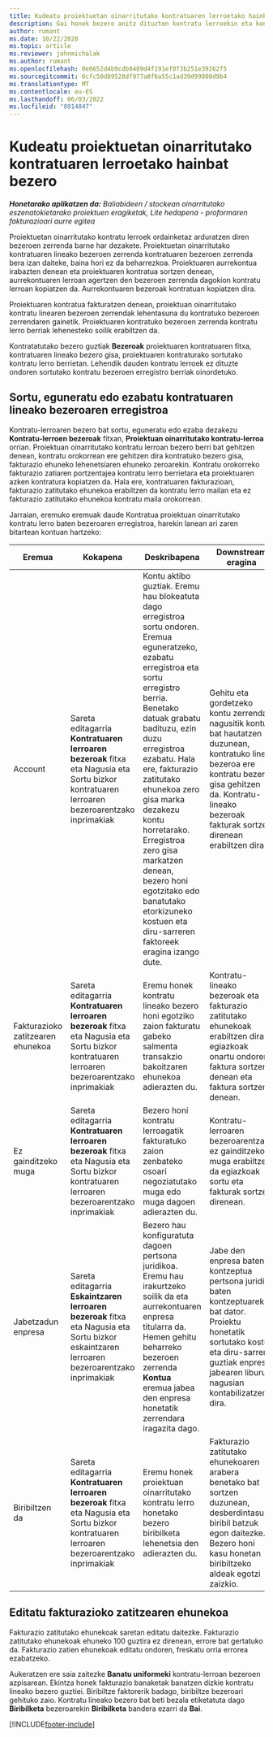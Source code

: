 ```yaml
---
title: Kudeatu proiektuetan oinarritutako kontratuaren lerroetako hainbat bezero
description: Gai honek bezero anitz dituzten kontratu lerroekin eta kontratuekin lan egiteari buruzko informazioa eskaintzen du.
author: rumant
ms.date: 10/22/2020
ms.topic: article
ms.reviewer: johnmichalak
ms.author: rumant
ms.openlocfilehash: 0e0652d4b9cdb0489d4f191ef0f3b251e39262f5
ms.sourcegitcommit: 6cfc50d89528df977a8f6a55c1ad39d99800d9b4
ms.translationtype: MT
ms.contentlocale: eu-ES
ms.lasthandoff: 06/03/2022
ms.locfileid: "8914847"
---
```

# <a name="manage-multiple-customers-on-project-based-contract-lines"></a>Kudeatu proiektuetan oinarritutako kontratuaren lerroetako hainbat bezero

_**Honetarako aplikatzen da:** Baliabideen / stockean oinarritutako eszenatokietarako proiektuen eragiketak, Lite hedapena - proformaren fakturazioari aurre egitea_

Proiektuetan oinarritutako kontratu lerroek ordainketaz arduratzen diren bezeroen zerrenda barne har dezakete. Proiektuetan oinarritutako kontratuaren lineako bezeroen zerrenda kontratuaren bezeroen zerrenda bera izan daiteke, baina hori ez da beharrezkoa. Proiektuaren aurrekontua irabazten denean eta proiektuaren kontratua sortzen denean, aurrekontuaren lerroan agertzen den bezeroen zerrenda dagokion kontratu lerroan kopiatzen da. Aurrekontuaren bezeroak kontratuan kopiatzen dira.

Proiektuaren kontratua fakturatzen denean, proiektuan oinarritutako kontratu linearen bezeroen zerrendak lehentasuna du kontratuko bezeroen zerrendaren gainetik. Proiektuaren kontratuko bezeroen zerrenda kontratu lerro berriak lehenesteko soilik erabiltzen da.

Kontratatutako bezero guztiak **Bezeroak** proiektuaren kontratuaren fitxa, kontratuaren lineako bezero gisa, proiektuaren kontraturako sortutako kontratu lerro berrietan. Lehendik dauden kontratu lerroek ez dituzte ondoren sortutako kontratu bezeroen erregistro berriak oinordetuko.

## <a name="create-update-or-delete-a-contract-line-customer-record"></a>Sortu, eguneratu edo ezabatu kontratuaren lineako bezeroaren erregistroa

Kontratu-lerroaren bezero bat sortu, eguneratu edo ezaba dezakezu **Kontratu-lerroen bezeroak** fitxan, **Proiektuan oinarritutako kontratu-lerroa** orrian. Proiektuan oinarritutako kontratu lerroan bezero berri bat gehitzen denean, kontratu orokorrean ere gehitzen dira kontratuko bezero gisa, fakturazio ehuneko lehenetsiaren ehuneko zeroarekin. Kontratu orokorreko fakturazio zatiaren portzentajea kontratu lerro berrietara eta proiektuaren azken kontratura kopiatzen da. Hala ere, kontratuaren fakturazioan, fakturazio zatitutako ehunekoa erabiltzen da kontratu lerro mailan eta ez fakturazio zatitutako ehunekoa kontratu maila orokorrean. 

Jarraian, eremuko eremuak daude Kontratua proiektuan oinarritutako kontratu lerro baten bezeroaren erregistroa, harekin lanean ari zaren bitartean kontuan hartzeko:

| Eremua | Kokapena | Deskribapena | Downstream eragina |
| --- | --- | --- | --- |
| Account | Sareta editagarria **Kontratuaren lerroaren bezeroak** fitxa eta Nagusia eta Sortu bizkor kontratuaren lerroaren bezeroarentzako inprimakiak | Kontu aktibo guztiak. Eremu hau blokeatuta dago erregistroa sortu ondoren. Eremua eguneratzeko, ezabatu erregistroa eta sortu erregistro berria. Benetako datuak grabatu badituzu, ezin duzu erregistroa ezabatu. Hala ere, fakturazio zatitutako ehunekoa zero gisa marka dezakezu kontu horretarako. Erregistroa zero gisa markatzen denean, bezero honi egotzitako edo banatutako etorkizuneko kostuen eta diru-sarreren faktoreek eragina izango dute. | Gehitu eta gordetzeko kontu zerrenda nagusitik kontu bat hautatzen duzunean, kontratuko linea bezeroa ere kontratu bezero gisa gehitzen da. Kontratu-lineako bezeroak fakturak sortzen direnean erabiltzen dira. |
| Fakturazioko zatitzearen ehunekoa | Sareta editagarria **Kontratuaren lerroaren bezeroak** fitxa eta Nagusia eta Sortu bizkor kontratuaren lerroaren bezeroarentzako inprimakiak | Eremu honek kontratu lineako bezero honi egotziko zaion fakturatu gabeko salmenta transakzio bakoitzaren ehunekoa adierazten du. | Kontratu-lineako bezeroak eta fakturazio zatitutako ehunekoak erabiltzen dira egiazkoak onartu ondoren faktura sortzen denean eta faktura sortzen denean. |
| Ez gainditzeko muga | Sareta editagarria **Kontratuaren lerroaren bezeroak** fitxa eta Nagusia eta Sortu bizkor kontratuaren lerroaren bezeroarentzako inprimakiak | Bezero honi kontratu lerroagatik fakturatuko zaion zenbateko osoari negoziatutako muga edo muga dagoen adierazten du. | Kontratu-lerroaren bezeroarentzako ez gainditzeko muga erabiltzen da egiazkoak sortu eta fakturak sortzen direnean. |
| Jabetzadun enpresa | Sareta editagarria **Eskaintzaren lerroaren bezeroak** fitxa eta Nagusia eta Sortu bizkor eskaintzaren lerroaren bezeroarentzako inprimakiak | Bezero hau konfiguratuta dagoen pertsona juridikoa. Eremu hau irakurtzeko soilik da eta aurrekontuaren enpresa titularra da. Hemen gehitu beharreko bezeroen zerrenda **Kontua** eremua jabea den enpresa honetatik zerrendara iragazita dago. | Jabe den enpresa baten kontzeptua pertsona juridiko baten kontzeptuarekin bat dator. Proiektu honetatik sortutako kostu eta diru-sarrera guztiak enpresa jabearen liburu nagusian kontabilizatzen dira. |
| Biribiltzen da | Sareta editagarria **Kontratuaren lerroaren bezeroak** fitxa eta Nagusia eta Sortu bizkor kontratuaren lerroaren bezeroarentzako inprimakiak | Eremu honek proiektuan oinarritutako kontratu lerro honetako bezero biribilketa lehenetsia den adierazten du. | Fakturazio zatitutako ehunekoaren arabera benetako bat sortzen duzunean, desberdintasun biribil batzuk egon daitezke. Bezero honi kasu honetan biribiltzeko aldeak egotzi zaizkio. |

## <a name="edit-billing-split-percentages"></a>Editatu fakturazioko zatitzearen ehunekoa

Fakturazio zatitutako ehunekoak saretan editatu daitezke. Fakturazio zatitutako ehunekoak ehuneko 100 guztira ez direnean, errore bat gertatuko da. Fakturazio zatien ehunekoak editatu ondoren, freskatu orria errorea ezabatzeko.

Aukeratzen ere saia zaitezke **Banatu uniformeki** kontratu-lerroan bezeroen azpisarean. Ekintza honek fakturazio banaketak banatzen dizkie kontratu lineako bezero guztiei. Biribiltze faktorerik badago, biribiltze bezeroari gehituko zaio. Kontratu lineako bezero bat beti bezala etiketatuta dago **Biribilketa** bezeroarekin **Biribilketa** bandera ezarri da **Bai**.


[!INCLUDE[footer-include](../includes/footer-banner.md)]